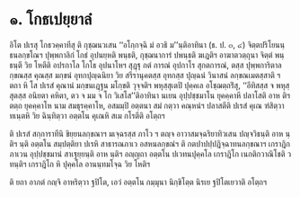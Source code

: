 <h1>๑. โกธเปยฺยาลํ</h1>
<p> อิโต ปเรสุ โกธวคฺคาทีสุ ติ กุชฺฌนวเสน ‘‘อโกฺกจฺฉิ มํ อวธิ  ม’’นฺติอาทินา (ธ. ป. ๓, ๔) จิตฺตปริโยนนฺธนลกฺขโณฯ ปุพฺพกาลิกํ โกธํ อุปนยฺหติ พนฺธติ, กุชฺฌนาการํ ปพนฺธติ ฆเฎติฯ อาฆาตวตฺถุนา จิตฺตํ พนฺธนฺตี วิย โหตีติ อปรกาโล โกโธ อุปนาโหฯ สุฎฺฐุ กตํ การณํ อุปกาโร สุกตการณํ, ตสฺส ปุพฺพการิตาลกฺขณสฺส คุณสฺส มกฺขนํ อุทกปุญฺฉนิยา วิย สรีรานุคตสฺส อุทกสฺส ปุญฺฉนํ วินาสนํ ลกฺขณเมตสฺสาติ ฯ ตถา หิ โส ปเรสํ คุณานํ มกฺขนเฎฺฐน มโกฺขติ วุจฺจติฯ พหุสฺสุเตปิ ปุคฺคเล อโชฺฌตฺถริํสุ, ‘‘อีทิสสฺส จ พหุสฺสุตสฺส อนิยตา คหิตา, ตว จ มม จ โก วิเสโส’’ติอาทินา นเยน อุปฺปชฺชมาโน ยุคคฺคาหี ปลาโสติ อาห ติฯ ตตฺถ ยุคคฺคาโห นาม สมธุรคฺคาโห, อสมมฺปิ อตฺตนา สมํ กตฺวา คณฺหนํฯ ปลาสตีติ  ปเรสํ คุเณ ฑํสิตฺวา ทเนฺตหิ วิย ฉินฺทิตฺวา อตฺตโน คุเณหิ สเม กโรตีติ อโตฺถฯ</p>


<p>ติ ปเรสํ สกฺการาทีนิ ขิยฺยนลกฺขณาฯ มเจฺฉรสฺส ภาโว ฯ ตญฺจ อาวาสมจฺฉริยาทิวเสน ปญฺจวิธนฺติ อาห นฺติฯ นฺติ อตฺตโน สมฺปตฺติยา  ปเรหิ สาธารณภาเว อสหนลกฺขณํฯ ติ กตปาปปฺปฎิจฺฉาทนลกฺขณาฯ เกราฎิกภาเวน อุปฺปชฺชมานํ สาเฐยฺยนฺติ อาห นฺติฯ อญฺญถา อตฺตโน ปเวทนปุคฺคโล เกราฎิโก เนกติกวาณิโชติ วทนฺติฯ เกราฎิโก หิ ปุคฺคโล อานนฺทมโจฺฉ วิย โหติฯ</p>


<p> ติ ยถา อาภตํ กญฺจิ อาหริตฺวา ฐปิโต, เอวํ อตฺตโน กมฺมุนา นิกฺขิโตฺต นิรเย ฐปิโตเยวาติ อโตฺถฯ</p>





